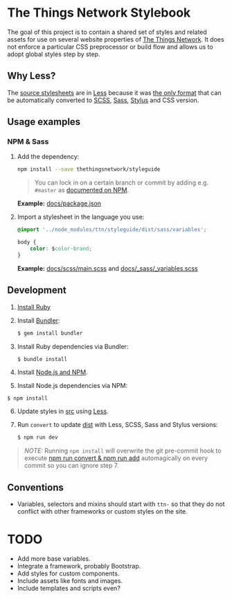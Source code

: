 # The Things Network Stylebook

The goal of this project is to contain a shared set of styles and related assets for use on several website properties of [The Things Network](https://www.thethingsnetwork.org). It does not enforce a particular CSS preprocessor or build flow and allows us to adopt global styles step by step.

## Why Less?
The [source stylesheets](src) are in [Less](http://lesscss.org) because it was [the only format](https://csspre.com/convert/) that can be automatically converted to [SCSS](http://sass-lang.com/documentation/file.SCSS_FOR_SASS_USERS.html), [Sass](http://sass-lang.com), [Stylus](http://stylus-lang.com) and CSS version.

## Usage examples

### NPM & Sass

1. Add the dependency:

	```bash
	npm install --save thethingsnetwork/styleguide
	```
	
	> You can lock in on a certain branch or commit by adding e.g. `#master` as [documented on NPM](https://docs.npmjs.com/files/package.json#github-urls).
	
	**Example:** [docs/package.json](https://github.com/TheThingsNetwork/docs/blob/master/package.json#L46)
	
2. Import a stylesheet in the language you use:

	```css
	@import '../node_modules/ttn/styleguide/dist/sass/variables';
	
	body {
		color: $color-brand;
	}
	```
	
	**Example:** [docs/scss/main.scss](https://github.com/TheThingsNetwork/docs/blob/master/css/main.scss#L12) and [docs/_sass/_variables.scss](https://github.com/TheThingsNetwork/docs/blob/master/_sass/_variables.scss#L15)

## Development

1. [Install Ruby](https://www.ruby-lang.org/en/downloads/)
2. Install [Bundler](http://bundler.io/):
	
	```bash
	$ gem install bundler
	```

3. Install Ruby dependencies via Bundler:

	```bash
	$ bundle install
	```

4. Install [Node.js and NPM](https://nodejs.org/).

5. Install Node.js dependencies via NPM:

  ```basg
  $ npm install
  ```
  
6. Update styles in [src](src) using [Less](http://lesscss.org).

7. Run `convert` to update [dist](dist) with Less, SCSS, Sass and Stylus versions:

	```bash
	$ npm run dev
	```

> *NOTE:* Running `npm install` will overwrite the git pre-commit hook to execute [npm run convert & npm run add](package.json#L10) automagically on every commit so you can ignore step 7.

## Conventions

* Variables, selectors and mixins should start with `ttn-` so that they do not conflict with other frameworks or custom styles on the site.

# TODO

* Add more base variables.
* Integrate a framework, probably Bootstrap.
* Add styles for custom components.
* Include assets like fonts and images.
* Include templates and scripts even?